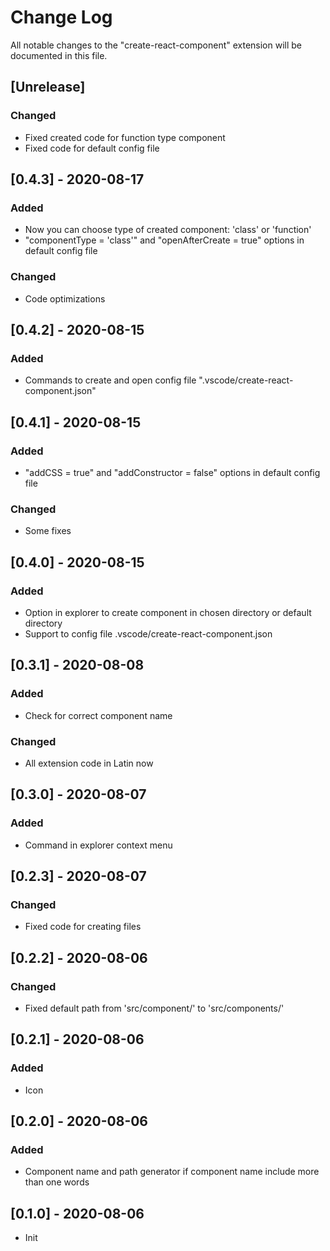 # Change Log

All notable changes to the "create-react-component" extension will be documented in this file.

## [Unrelease]
### Changed
- Fixed created code for function type component
- Fixed code for default config file

## [0.4.3] - 2020-08-17
### Added
- Now you can choose type of created component: 'class' or 'function'
- "componentType = 'class'" and "openAfterCreate = true" options in default config file

### Changed
- Code optimizations

## [0.4.2] - 2020-08-15
### Added
- Commands to create and open config file ".vscode/create-react-component.json"

## [0.4.1] - 2020-08-15
### Added
- "addCSS = true" and "addConstructor = false" options in default config file

### Changed
- Some fixes

## [0.4.0] - 2020-08-15
### Added
- Option in explorer to create component in chosen directory or default directory
- Support to config file .vscode/create-react-component.json

## [0.3.1] - 2020-08-08
### Added
- Check for correct component name

### Changed
- All extension code in Latin now

## [0.3.0] - 2020-08-07
### Added
- Command in explorer context menu

## [0.2.3] - 2020-08-07
### Changed
- Fixed code for creating files

## [0.2.2] - 2020-08-06
### Changed
- Fixed default path from 'src/component/' to 'src/components/'

## [0.2.1] - 2020-08-06
### Added
- Icon

## [0.2.0] - 2020-08-06
### Added
- Component name and path generator if component name include more than one words

## [0.1.0] - 2020-08-06
- Init
